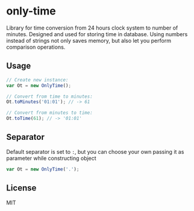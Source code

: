 # only-time
Library for time conversion from 24 hours clock system to number of minutes.
Designed and used for storing time in database.
Using numbers instead of strings not only saves memory, but also let you perform comparison operations.

## Usage
```javascript
// Create new instance:
var Ot = new OnlyTime();

// Convert from time to minutes:
Ot.toMinutes('01:01'); // -> 61

// Convert from minutes to time:
Ot.toTime(61); // -> '01:01'
```

## Separator
Default separator is set to `:`, but you can choose your own passing it as parameter while constructing object
```javascript
var Ot = new OnlyTime('.');
```

## License
MIT
